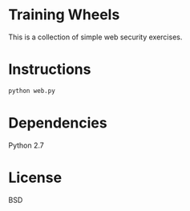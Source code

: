 # Training Wheels

This is a collection of simple web security exercises.

# Instructions

```python
python web.py
```

# Dependencies

Python 2.7

# License

BSD
